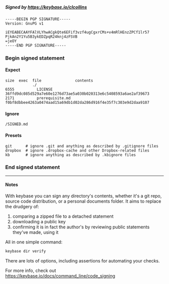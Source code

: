 ##### Signed by https://keybase.io/clcollins
```
-----BEGIN PGP SIGNATURE-----
Version: GnuPG v1

iEYEABECAAYFAlVLYhwACgkQte6EFif3vzf4ugCgxrCMs+v4mRlHEnzZPCf1lr57
PjkAn2Y1Yu5B3ykEDZpqR24knj4zFSVB
=jeOY
-----END PGP SIGNATURE-----

```

<!-- END SIGNATURES -->

### Begin signed statement 

#### Expect

```
size  exec  file               contents                                                        
            ./                                                                                 
6555          LICENSE          36ffd9dc085d529a7e60e1276d73ae5a030b020313e6c5408593a6ae2af39673
2171          prerequisite.md  f0bf8dbbee4263a0474aad15a69db1d02da286d916f4e35f7c303e9d2daa9107
```

#### Ignore

```
/SIGNED.md
```

#### Presets

```
git      # ignore .git and anything as described by .gitignore files
dropbox  # ignore .dropbox-cache and other Dropbox-related files    
kb       # ignore anything as described by .kbignore files          
```

<!-- summarize version = 0.0.9 -->

### End signed statement

<hr>

#### Notes

With keybase you can sign any directory's contents, whether it's a git repo,
source code distribution, or a personal documents folder. It aims to replace the drudgery of:

  1. comparing a zipped file to a detached statement
  2. downloading a public key
  3. confirming it is in fact the author's by reviewing public statements they've made, using it

All in one simple command:

```bash
keybase dir verify
```

There are lots of options, including assertions for automating your checks.

For more info, check out https://keybase.io/docs/command_line/code_signing